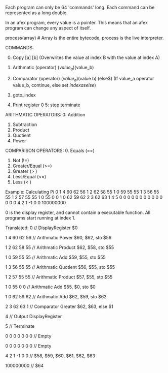 Each program can only be 64 'commands' long. Each command can be represented as a long double. 

In an afex program, every value is a pointer. This means that an afex program can change any aspect of itself. 

process(array) # Array is the entire bytecode, process is the live interpreter. 

COMMANDS: 

0. Copy [a] [b] (Overwrites the value at index B with the value at index A)

1. Arithmatic (operator) ($value_a) ($value_b)
2. Comparator (operator) ($value_a) ($value b) (else$)
    (If value_a operator value_b, continue, else set $index as else$)
3. goto_index  
4. Print register 0
5: stop terminate


ARITHMATIC OPERATORS:
0: Addition
1. Subtraction
2. Product
3. Quotient
4. Power

COMPARISON OPERATORS:
0. Equals         (==)
1. Not            (!=)
2. Greater/Equal  (>=)
3. Greater        (> )
4. Less/Equal     (<=)
5. Less           (< )



Example: Calculating Pi
0 1 4 60 62 56 1 2 62 58 55 1 0 59 55 55 1 3 56 55 55 1 2 57 55 55 1 0 55 0 0 1 0 62 59 62 2 3 62 63 1 4 5 0 0 0 0 0 0 0 0 0 0 0 0 0 0 4 2 1 -1 0 0 100000000 

0 is the display register, and cannot contain a executable function. All programs start running at index 1. 

Translated: 
0               // DisplayRegister      $0

1 4 60 62 56    // Arithmatic Power     $60, $62, sto $56

1 2 62 58 55    // Arithmatic Product   $62, $58, sto $55

1 0 59 55 55    // Arithmatic Add       $59, $55, sto $55  

1 3 56 55 55    // Arithmatic Quotient  $56, $55, sto $55

1 2 57 55 55    // Arithmatic Product   $57, $55, sto $55

1 0 55 0 0      // Arithmatic Add       $55, $0,  sto $0

1 0 62 59 62    // Arithmatic Add       $62, $59, sto $62

2 3 62 63 1     // Comparator Greater   $62, $63, else $1

4               // Output DisplayRegister

5               // Terminate

0 0 0 0 0 0 0   // Empty

0 0 0 0 0 0 0   // Empty

4 2 1 -1 0 0    // $58, $59, $60, $61, $62, $63

100000000       // $64
